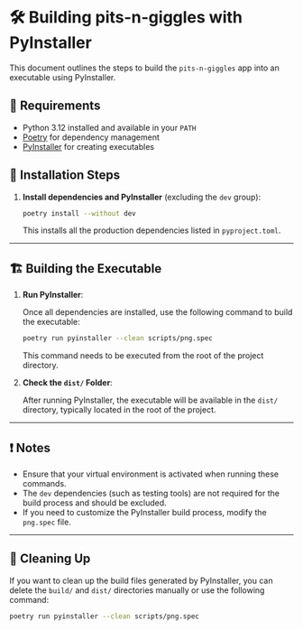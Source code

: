 # 🛠 Building pits-n-giggles with PyInstaller

This document outlines the steps to build the `pits-n-giggles` app into an executable using PyInstaller.

## 🔧 Requirements

- Python 3.12 installed and available in your `PATH`
- [Poetry](https://python-poetry.org/) for dependency management
- [PyInstaller](https://pyinstaller.org/) for creating executables

## 📝 Installation Steps

1. **Install dependencies and PyInstaller** (excluding the `dev` group):

   ```bash
   poetry install --without dev
   ```

   This installs all the production dependencies listed in `pyproject.toml`.

---

## 🏗 Building the Executable

1. **Run PyInstaller**:

   Once all dependencies are installed, use the following command to build the executable:

   ```bash
   poetry run pyinstaller --clean scripts/png.spec
   ```

   This command needs to be executed from the root of the project directory.

2. **Check the `dist/` Folder**:

   After running PyInstaller, the executable will be available in the `dist/` directory, typically located in the root of the project.

---

## ❗ Notes

- Ensure that your virtual environment is activated when running these commands.
- The `dev` dependencies (such as testing tools) are not required for the build process and should be excluded.
- If you need to customize the PyInstaller build process, modify the `png.spec` file.

---

## 🔄 Cleaning Up

If you want to clean up the build files generated by PyInstaller, you can delete the `build/` and `dist/` directories manually or use the following command:

```bash
poetry run pyinstaller --clean scripts/png.spec
```